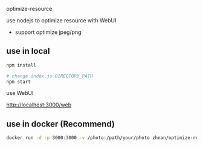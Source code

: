 optimize-resource

use nodejs to optimize resource with WebUI

- support optimize jpeg/png

## use in local

```bash
npm install

# change index.js DIRECTORY_PATH
npm start
```

use WebUI

[http://localhost:3000/web](http://localhost:3000/web)

## use in docker (Recommend)

```bash
docker run -d -p 3000:3000 -v /photo:/path/your/photo zhnan/optimize-resource
```